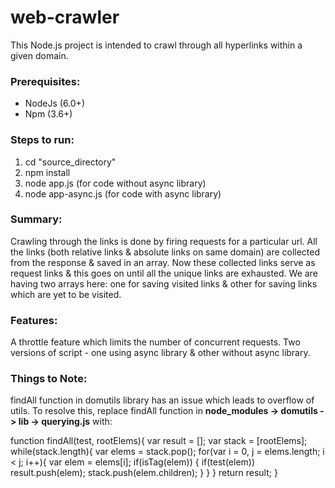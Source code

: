 # web-crawler
This Node.js project is intended to crawl through all hyperlinks within a given domain.

### Prerequisites:
* NodeJs (6.0+)
* Npm (3.6+)

### Steps to run:
1. cd "source_directory"
2. npm install
3. node app.js (for code without async library) 
4. node app-async.js (for code with async library)

### Summary:
Crawling through the links is done by firing requests for a particular url. All the links (both relative links & absolute links on same domain) are collected from the response & saved in an array. Now these collected links serve as request links & this goes on until all the unique links are exhausted. We are having two arrays here: one for saving visited links & other for saving links which are yet to be visited. 

### Features:
A throttle feature which limits the number of concurrent requests.
Two versions of script - one using async library & other without async library.

### Things to Note:
findAll function in domutils library has an issue which leads to overflow of utils. To resolve this, replace findAll function in **node_modules -> domutils -> lib -> querying.js** with:

function findAll(test, rootElems){
    var result = [];
    var stack = [rootElems];
    while(stack.length){
        var elems = stack.pop();
        for(var i = 0, j = elems.length; i < j; i++){
            var elem = elems[i];
            if(isTag(elem)) {
                if(test(elem)) result.push(elem);
                stack.push(elem.children);
            }
        }
    }
    return result;
}

